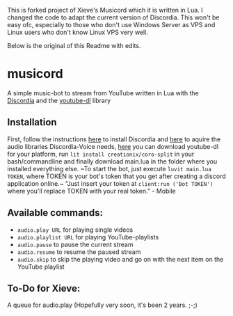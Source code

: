 This is forked project of Xieve's Musicord which it is written in Lua. I changed the code to adapt the current version of Discordia. This won't be easy ofc, especially to those who don't use Windows Server as VPS and Linux users who don't know Linux VPS very well.

Below is the original of this Readme with edits.

# musicord
A simple music-bot to stream from YouTube written in Lua with the [Discordia](https://github.com/SinisterRectus/Discordia) and the [youtube-dl](https://rg3.github.io/youtube-dl/) library

## Installation
First, follow the instructions [here](https://github.com/SinisterRectus/Discordia#installation) to install Discordia and [here](https://github.com/SinisterRectus/Discordia/wiki/Voice#acquiring-audio-libraries) to aquire the audio libraries Discordia-Voice needs, [here](https://rg3.github.io/youtube-dl/) you can download youtube-dl for your platform, run ```lit install creationix/coro-split``` in your bash/commandline and finally download main.lua in the folder where you installed everything else. ~To start the bot, just execute ```luvit main.lua TOKEN```, where TOKEN is your bot's token that you get after creating a discord application online.~
"Just insert your token at ```client:run ('Bot TOKEN')``` where you'll replace TOKEN with your real token." - Mobile

## Available commands:
- ``audio.play URL``      for playing single videos
- ``audio.playlist URL``  for playing YouTube-playlists
- ``audio.pause``         to pause the current stream
- ``audio.resume``        to resume the paused stream
- ``audio.skip``          to skip the playing video and go on with the next item on the YouTube playlist

## To-Do for Xieve:
A queue for audio.play (Hopefully very soon, it's been 2 years. ;-;)
